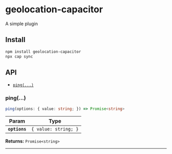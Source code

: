 # geolocation-capacitor

A simple plugin

## Install

```bash
npm install geolocation-capacitor
npx cap sync
```

## API

<docgen-index>

* [`ping(...)`](#ping)

</docgen-index>

<docgen-api>
<!--Update the source file JSDoc comments and rerun docgen to update the docs below-->

### ping(...)

```typescript
ping(options: { value: string; }) => Promise<string>
```

| Param         | Type                            |
| ------------- | ------------------------------- |
| **`options`** | <code>{ value: string; }</code> |

**Returns:** <code>Promise&lt;string&gt;</code>

--------------------

</docgen-api>
